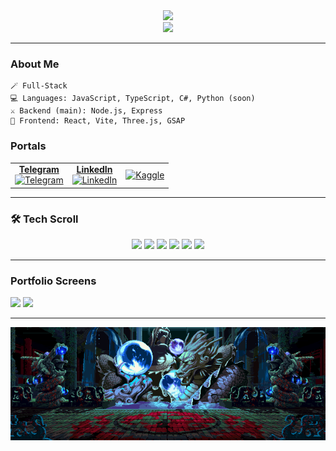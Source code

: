 <!-- Header -->
<div align="center">
  <img src="https://media.tenor.com/CUV27VhbOQEAAAAj/hello-smiley.gif" />
  <br />
  <img src="https://readme-typing-svg.herokuapp.com?font=Fira+Code&duration=4000&color=00FF00&center=true&vCenter=true&lines=Shadow+Wizard+Money+Gang;+We+Love+Casting+Spells" />
</div>

---


### About Me

```spell
🪄 Full-Stack
💻 Languages: JavaScript, TypeScript, C#, Python (soon)
⚔️ Backend (main): Node.js, Express
🏰 Frontend: React, Vite, Three.js, GSAP
```

### Portals

<table>
  <tr>
   <td align="center">
  <a href="https://t.me/iqumorus">
    <strong>Telegram</strong><br/>
    <img src="https://cdn-icons-png.flaticon.com/512/2111/2111646.png" height="60" alt="Telegram" />
  </a>
</td>
<td align="center">
  <a href="https://www.linkedin.com/in/igor-kaygorodtsev-8941a1331/">
    <strong>LinkedIn</strong><br/>
    <img src="https://cdn-icons-png.flaticon.com/512/174/174857.png" height="60" alt="LinkedIn" />
  </a>
</td>
<td align="center">
  <a href="https://www.kaggle.com/iqumorus">
    <!-- <strong>Kaggle</strong><br/> -->
    <img src="https://upload.wikimedia.org/wikipedia/commons/thumb/7/7c/Kaggle_logo.png/640px-Kaggle_logo.png" height="30" alt="Kaggle" />
  </a>
</td>
  </tr>
</table>

---

### 🛠️ Tech Scroll

<p align="center">
  <img src="https://img.shields.io/badge/JavaScript-🟨-informational?style=for-the-badge&logo=javascript" />
  <img src="https://img.shields.io/badge/TypeScript-🔵-informational?style=for-the-badge&logo=typescript" />
  <img src="https://img.shields.io/badge/React-⚛️-informational?style=for-the-badge&logo=react" />
  <img src="https://img.shields.io/badge/Vite-🔥-informational?style=for-the-badge&logo=vite" />
  <img src="https://img.shields.io/badge/Three.js-3D-informational?style=for-the-badge&logo=three.js" />
  <img src="https://img.shields.io/badge/Node.js-🟩-informational?style=for-the-badge&logo=node.js" />
</p>

---

### Portfolio Screens

<div display="center">
    <img src="video/bidapp.gif" width="50%" />
    <img src="video/roomstake.gif" width="50%" />
</div>

---

<div align="center">
  <img src="https://raw.githubusercontent.com/iqumorus/iqumorus/main/images/footerGif.gif" alt="Fantasy Castle" style="width: 100%;" />
</div>
